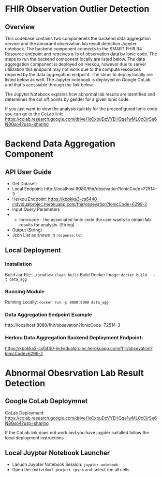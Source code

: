 # FHIR Observation Outlier Detection

## Overview
This codebase contains two componenets the backend data aggregation service and the abnoraml observation lab result detection Jupyter notebook. 
The backend component connects to the SMART FHIR R4 Resource endpoint and retreives a lis of observation data by lonic code. The steps to run the backend component locally are listed below. The data aggregation component is deployed on Herkou, however due to server utilization this endpoint may not work due to the compute resources required by the data aggregation endpoint. The steps to deploy locally are listed below as well. The Jupyter notebook is deployed on Google CoLab and that's acessiable through the link below.

The Jupyter Notebook explains how abnormal lab results are identified and determines the cut off points by gender for a given lonic code. 

If you just want to view the analysis quickly for the preconfigured lonic code you can go to the CoLab link: https://colab.research.google.com/drive/1xCxbuDzVYEHQqe1wML0cOjrSe6N8Gso4?usp=sharing

# Backend Data Aggregation Component

## API User Guide
* Get Dataset:
* Local Endpoint: http://localhost:8080/fhir/obsevation?lonicCode=72514-3
* Herkou Endpoint: https://kbokka3-cs6440-indvidualprojec.herokuapp.com/fhir/obsevation?lonicCode=6299-2
* Input Query Parameters
* * loniccode - the associated lonic code the user wants to obtain lab results for analysis. (String)
* Output (String)
* Json List as shown in `response.txt`

## Local Deployment
### Installation
Build Jar File: `./gradlew clean build`
Build Docker Image: `docker build . -t data_agg`

### Running Module
Running Locally: `docker run -p 8080:8080 data_agg`

### Data Aggregation Endpoint Example
http://localhost:8080/fhir/obsevation?lonicCode=72514-3


### Herkou Data Aggregation Backend Deployment Endpoint:
https://kbokka3-cs6440-indvidualprojec.herokuapp.com/fhir/obsevation?lonicCode=6299-2


# Abnormal Obesrvation Lab Result Detection 

## Google CoLab Deploymnet 
CoLab Deployment: https://colab.research.google.com/drive/1xCxbuDzVYEHQqe1wML0cOjrSe6N8Gso4?usp=sharing

If the CoLab link does not work and you have juypter isntalled follow the local deployment instructions

## Local Juypter Notebook Launcher
* Lanuch Juypter Notebook Session: `juypter notebook`
* Open the `individual_project.ipynb` and select run all cells. 



